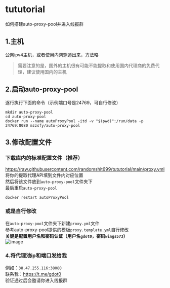 # tututorial
如何搭建auto-proxy-pool并进入线报群

## 1.主机
公网ipv4主机，或者使用内网穿透出来，方法略
> 需要注意的是，国外的主机很有可能不能提取和使用国内代理商的免费代理，建议使用国内的主机

## 2.启动auto-proxy-pool
逐行执行下面的命令（示例端口号是24769，可自行修改）
```
mkdir auto-proxy-pool
cd auto-proxy-pool
docker run --name autoProxyPool -itd -v "$(pwd)":/run/data -p 24769:8080 mzzsfy/auto-proxy-pool
```

## 3.修改配置文件  
### 下载库内的标准配置文件（推荐）  
https://raw.githubusercontent.com/randomshit699/tututorial/main/proxy.yml  
将你的提取代理API填到文件内对应位置  
然后将该文件放到`auto-proxy-pool`文件夹下  
最后重启`auto-proxy-pool`  
```
docker restart autoProxyPool
```

### 或是自行修改  
在`auto-proxy-pool`文件夹下新建`proxy.yml`文件  
参考auto-proxy-pool提供的模板`proxy.template.yml`自行修改  
**关键是配置用户名和密码认证（用户名`gdot0`，密码`wings573`）**  
![image](https://github.com/randomshit699/tututorial/assets/156558122/75981798-cfd5-4ebb-864d-9857bc377b45)


### 4.将代理池ip和端口发给我
例如：`38.47.255.116:38080`  
联系我：https://t.me/gdot0  
验证通过后会邀请你进入线报群
